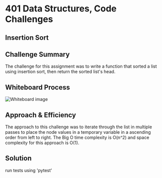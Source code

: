 # 401 Data Structures, Code Challenges

## Insertion Sort

## Challenge Summary

The challenge for this assignment was to write a function that sorted a list using insertion sort, then return the sorted list's head.

## Whiteboard Process

![Whiteboard image](./)

## Approach & Efficiency

The approach to this challenge was to iterate through the list in multiple passes to place the node values in a temporary variable in a ascending order from left to right. The Big O time complexity is O(n^2) and space complexity for this approach is O(1).

## Solution

run tests using 'pytest'
